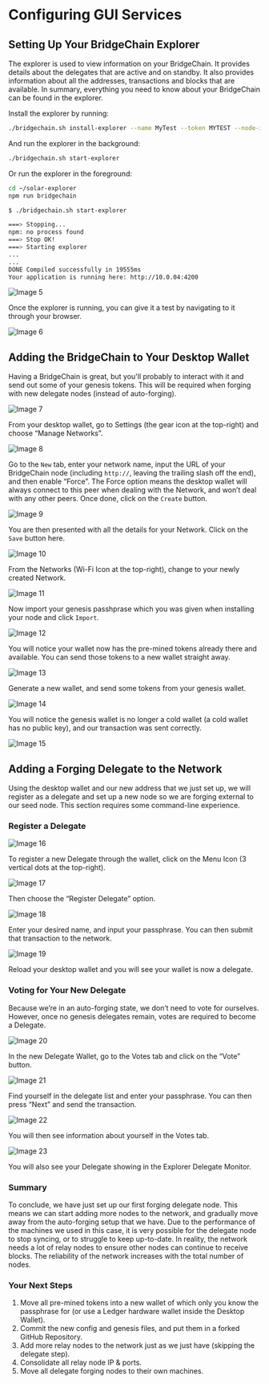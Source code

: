 # Configuring GUI Services

## Setting Up Your BridgeChain Explorer

The explorer is used to view information on your BridgeChain. It provides details about the delegates that are active and on standby. It also provides information about all the addresses, transactions and blocks that are available. In summary, everything you need to know about your BridgeChain can be found in the explorer.

Install the explorer by running:

```bash
./bridgechain.sh install-explorer --name MyTest --token MYTEST --node-ip 51.141.3.209 --explorer-ip 51.141.3.209 --skip-deps
```

And run the explorer in the background:

```bash
./bridgechain.sh start-explorer
```

Or run the explorer in the foreground:

```bash
cd ~/solar-explorer
npm run bridgechain
```

```bash
$ ./bridgechain.sh start-explorer

===> Stopping...
npm: no process found
===> Stop OK!
===> Starting explorer
...
...
DONE Compiled successfully in 19555ms
Your application is running here: http://10.0.04:4200
```

![Image 5](./assets/setup/5.png)

Once the explorer is running, you can give it a test by navigating to it through your browser.

![Image 6](./assets/setup/6.png)

## Adding the BridgeChain to Your Desktop Wallet

Having a BridgeChain is great, but you'll probably to interact with it and send out some of your genesis tokens. This will be required when forging with new delegate nodes (instead of auto-forging).

![Image 7](./assets/setup/7.png)

From your desktop wallet, go to Settings (the gear icon at the top-right) and choose “Manage Networks”.

![Image 8](./assets/setup/8.png)

Go to the `New` tab, enter your network name, input the URL of your BridgeChain node (including `http://`, leaving the trailing slash off the end), and then enable “Force”. The Force option means the desktop wallet will always connect to this peer when dealing with the Network, and won’t deal with any other peers. Once done, click on the `Create` button.

![Image 9](./assets/setup/9.png)

You are then presented with all the details for your Network. Click on the `Save` button here.

![Image 10](./assets/setup/10.png)

From the Networks (Wi-Fi Icon at the top-right), change to your newly created Network.

![Image 11](./assets/setup/11.png)

Now import your genesis passhprase which you was given when installing your node and click `Import`.

![Image 12](./assets/setup/12.png)

You will notice your wallet now has the pre-mined tokens already there and available. You can send those tokens to a new wallet straight away.

![Image 13](./assets/setup/13.png)

Generate a new wallet, and send some tokens from your genesis wallet.

![Image 14](./assets/setup/14.png)

You will notice the genesis wallet is no longer a cold wallet (a cold wallet has no public key), and our transaction was sent correctly.

![Image 15](./assets/setup/15.png)

## Adding a Forging Delegate to the Network

Using the desktop wallet and our new address that we just set up, we will register as a delegate and set up a new node so we are forging external to our seed node. This section requires some command-line experience.

### Register a Delegate

![Image 16](./assets/setup/16.png)

To register a new Delegate through the wallet, click on the Menu Icon (3 vertical dots at the top-right).

![Image 17](./assets/setup/17.png)

Then choose the “Register Delegate” option.

![Image 18](./assets/setup/18.png)

Enter your desired name, and input your passphrase. You can then submit that transaction to the network.

![Image 19](./assets/setup/19.png)

Reload your desktop wallet and you will see your wallet is now a delegate.

### Voting for Your New Delegate

Because we’re in an auto-forging state, we don’t need to vote for ourselves. However, once no genesis delegates remain, votes are required to become a Delegate.

![Image 20](./assets/setup/20.png)

In the new Delegate Wallet, go to the Votes tab and click on the “Vote” button.

![Image 21](./assets/setup/21.png)

Find yourself in the delegate list and enter your passphrase. You can then press “Next” and send the transaction.

![Image 22](./assets/setup/22.png)

You will then see information about yourself in the Votes tab.

![Image 23](./assets/setup/23.png)

You will also see your Delegate showing in the Explorer Delegate Monitor.

### Summary

To conclude, we have just set up our first forging delegate node. This means we can start adding more nodes to the network, and gradually move away from the auto-forging setup that we have. Due to the performance of the machines we used in this case, it is very possible for the delegate node to stop syncing, or to struggle to keep up-to-date. In reality, the network needs a lot of relay nodes to ensure other nodes can continue to receive blocks. The reliability of the network increases with the total number of nodes.

### Your Next Steps

1. Move all pre-mined tokens into a new wallet of which only you know the passphrase for (or use a Ledger hardware wallet inside the Desktop Wallet).
2. Commit the new config and genesis files, and put them in a forked GitHub Repository.
3. Add more relay nodes to the network just as we just have (skipping the delegate step).
4. Consolidate all relay node IP & ports.
5. Move all delegate forging nodes to their own machines.